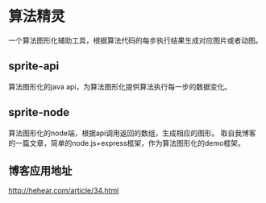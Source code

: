 # 算法精灵
一个算法图形化辅助工具，根据算法代码的每步执行结果生成对应图片或者动图。
## sprite-api
算法图形化的java api，为算法图形化提供算法执行每一步的数据变化。
## sprite-node
算法图形化的node端，根据api调用返回的数组，生成相应的图形。
取自我博客的一篇文章，简单的node.js+express框架，作为算法图形化的demo框架。
## 博客应用地址
http://hehear.com/article/34.html

